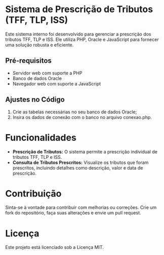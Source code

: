 # Sistema de Prescrição de Tributos (TFF, TLP, ISS)

Este sistema interno foi desenvolvido para gerenciar a prescrição dos tributos TFF, TLP e ISS. Ele utiliza PHP, Oracle e JavaScript para fornecer uma solução robusta e eficiente.

## Pré-requisitos

- Servidor web com suporte a PHP
- Banco de dados Oracle
- Navegador web com suporte a JavaScript

## Ajustes no Código

1. Crie as tabelas necessárias no seu banco de dados Oracle;
2. Insira os dados de conexão com o banco no arquivo conexao.php.

# Funcionalidades

- **Prescrição de Tributos:** O sistema permite a prescrição individual de tributos TFF, TLP e ISS.
- **Consulta de Tributos Prescritos:** Visualize os tributos que foram prescritos, incluindo detalhes como descrição, valor e data de prescrição.

# Contribuição

Sinta-se à vontade para contribuir com melhorias ou correções. Crie um fork do repositório, faça suas alterações e envie um pull request.

# Licença

Este projeto está licenciado sob a Licença MIT.

